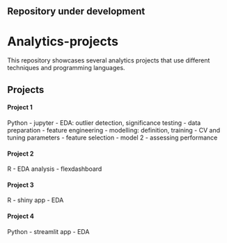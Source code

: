 ## Repository under development

# Analytics-projects
This repository showcases several analytics projects that use different techniques and programming languages.

## Projects

#### Project 1
Python - jupyter - EDA: outlier detection, significance testing - data preparation - feature engineering - modelling: definition, training - CV and tuning parameters - 
    feature selection - model 2 - assessing performance

#### Project 2
R - EDA analysis - flexdashboard

#### Project 3
R - shiny app - EDA

#### Project 4
Python - streamlit app - EDA
